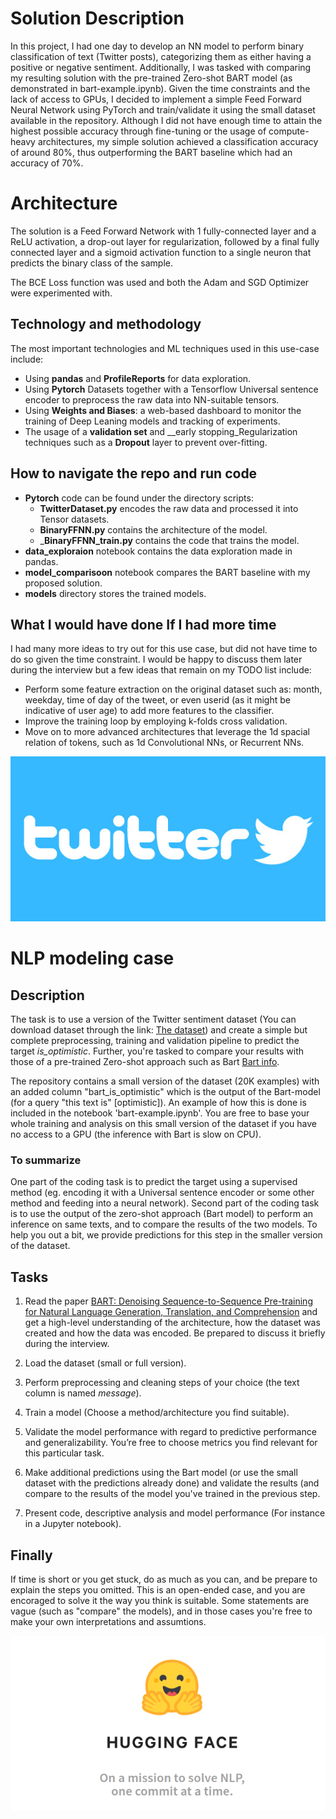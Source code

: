# Solution Description

In this project, I had one day to develop an NN model to perform binary classification of text (Twitter posts), categorizing them as either having a positive or negative sentiment. Additionally, I was tasked with comparing my resulting solution with the pre-trained Zero-shot BART model (as demonstrated in bart-example.ipynb). Given the time constraints and the lack of access to GPUs, I decided to implement a simple Feed Forward Neural Network using PyTorch and train/validate it using the small dataset available in the repository.
Although I did not have enough time to attain the highest possible accuracy through fine-tuning or the usage of compute-heavy architectures, my simple solution achieved a classification accuracy of around 80%, thus outperforming the BART baseline which had an accuracy of 70%.

# Architecture

The solution is a Feed Forward Network with 1 fully-connected layer and a ReLU activation, a drop-out layer for regularization, followed by a final fully connected layer and a sigmoid activation function to a single neuron that predicts the binary class of the sample.

The BCE Loss function was used and both the Adam and SGD Optimizer were experimented with.

## Technology and methodology
The most important technologies and ML techniques used in this use-case include:

- Using __pandas__ and __ProfileReports__ for data exploration.
- Using __Pytorch__ Datasets together with a Tensorflow Universal sentence encoder to preprocess the raw data into NN-suitable tensors.
- Using __Weights and Biases__: a web-based dashboard to monitor the training of Deep Leaning models and tracking of experiments.
- The usage of a __validation set__ and __early stopping_Regularization techniques such as a __Dropout__ layer to prevent over-fitting.

## How to navigate the repo and run code
- __Pytorch__ code can be found under the directory scripts:
    - __TwitterDataset.py__ encodes the raw data and processed it into Tensor datasets.
    - __BinaryFFNN.py__ contains the architecture of the model.
    - ___BinaryFFNN_train.py__ contains the code that trains the model.
- __data_exploraion__ notebook contains the data exploration made in pandas.
- __model_comparisoon__ notebook compares the BART baseline with my proposed solution.
- __models__ directory stores the trained models.

## What I would have done If I had more time
I had many more ideas to try out for this use case, but did not have time to do so given the time constraint. I would be happy to discuss them later during the interview but a few ideas that remain on my TODO list include:
- Perform some feature extraction on the original dataset such as: month, weekday, time of day of the tweet, or even userid (as it might be indicative of user age) to add more features to the classifier.
- Improve the training loop by employing k-folds cross validation.
- Move on to more advanced architectures that leverage the 1d spacial relation of tokens, such as 1d Convolutional NNs, or Recurrent NNs.


![Twitter](img/twitter.jpg)

# NLP modeling case

## Description

The task is to use a version of the Twitter sentiment dataset (You can download dataset through the link: [The dataset](https://drive.google.com/file/d/13mAaFqCrscUYkoITf4rZ6qG9ptAlIJVb/view?usp=sharing)) and create a simple but complete preprocessing, training and validation pipeline to predict the target *is_optimistic*. 
Further, you're tasked to compare your results with those of a pre-trained Zero-shot approach such as Bart [Bart info](https://huggingface.co/transformers/model_doc/bart.html).


The repository contains a small version of the dataset (20K examples) with an added column "bart_is_optimistic" which is the output of the Bart-model (for a query "this text is" [optimistic]). An example of how this is done is included in the notebook 'bart-example.ipynb'. You are free to base your whole training and analysis on this small version of the dataset if you have no access to a GPU (the inference with Bart is slow on CPU). 

### To summarize 

One part of the coding task is to predict the target using a supervised method (eg. encoding it with a Universal sentence encoder or some other method and feeding into a neural network). Second part of the coding task is to use the output of the zero-shot approach (Bart model) to perform an inference on same texts, and to compare the results of the two models. To help you out a bit, we provide predictions for this step in the smaller version of the dataset. 


## Tasks

1. Read the paper [BART: Denoising Sequence-to-Sequence Pre-training for Natural Language Generation, Translation, and Comprehension](https://arxiv.org/abs/1910.13461) and get a high-level understanding of the architecture, how the dataset was created and how the data was encoded. Be prepared to discuss it briefly during the interview.

2. Load the dataset (small or full version). 

3. Perform preprocessing and cleaning steps of your choice (the text column is named *message*).

4. Train a model (Choose a method/architecture you find suitable).

5. Validate the model performance with regard to predictive performance and generalizability. You’re free to choose metrics you find relevant for this particular task.

6. Make additional predictions using the Bart model (or use the small dataset with the predictions already done) and validate the results (and compare to the results of the model you've trained in the previous step.

7. Present code, descriptive analysis and model performance (For instance in a Jupyter notebook).

## Finally

If time is short or you get stuck, do as much as you can, and be prepare to explain the steps you omitted. 
This is an open-ended case, and you are encoraged to solve it the way you think is suitable. Some statements are vague (such as "compare" the models), and in those cases you're free to make your own interpretations and assumtions. 


![Huggingface](img/huggingface.png)